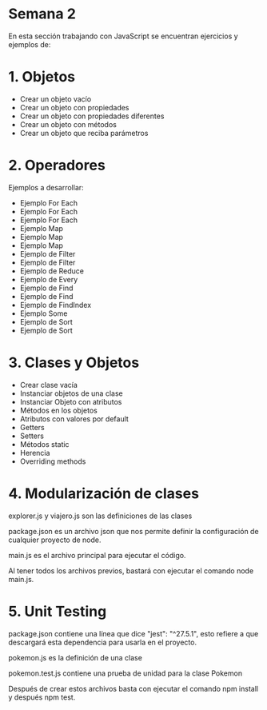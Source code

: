 # Semana 2

En esta sección trabajando con JavaScript se encuentran ejercicios y ejemplos de:

# 1. Objetos

* Crear un objeto vacío
* Crear un objeto con propiedades
* Crear un objeto con propiedades diferentes
* Crear un objeto con métodos
* Crear un objeto que reciba parámetros

# 2. Operadores


Ejemplos a desarrollar:

* Ejemplo For Each
* Ejemplo For Each
* Ejemplo For Each
* Ejemplo Map
* Ejemplo Map
* Ejemplo Map
* Ejemplo de Filter
* Ejemplo de Filter
* Ejemplo de Reduce
* Ejemplo de Every
* Ejemplo de Find
* Ejemplo de Find
* Ejemplo de FindIndex
* Ejemplo Some
* Ejemplo de Sort
* Ejemplo de Sort

# 3. Clases y Objetos

* Crear clase vacía
* Instanciar objetos de una clase
* Instanciar Objeto con atributos
* Métodos en los objetos
* Atributos con valores por default
* Getters
* Setters
* Métodos static
* Herencia
* Overriding methods

# 4. Modularización de clases

explorer.js y viajero.js son las definiciones de las clases

package.json es un archivo json que nos permite definir la configuración de cualquier proyecto de node.

main.js es el archivo principal para ejecutar el código.

Al tener todos los archivos previos, bastará con ejecutar el comando node main.js.


# 5. Unit Testing

package.json contiene una línea que dice "jest": "^27.5.1", esto refiere a que descargará esta dependencia para usarla en el proyecto.

pokemon.js es la definición de una clase

pokemon.test.js contiene una prueba de unidad para la clase Pokemon

Después de crear estos archivos basta con ejecutar el comando npm install y después npm test.


